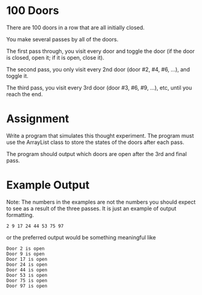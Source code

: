 # 100 Doors

There are 100 doors in a row that are all initially closed.

You make several passes by all of the doors.

The first pass through, you visit every door and  toggle  the door  (if the door is closed,  open it;   if it is open,  close it).

The second pass, you only visit every 2nd door   (door #2, #4, #6, ...),   and toggle it.

The third pass, you visit every 3rd door   (door #3, #6, #9, ...), etc,   until you reach the end.


# Assignment
Write a program that simulates this thought experiment. The program must use the ArrayList class to store the states of the doors after each pass.

The program should output which doors are open after the 3rd and final pass.

# Example Output

Note: The numbers in the examples are not the numbers you should expect to see as a result of the three passes. It is just an example of output formatting.

```
2 9 17 24 44 53 75 97
```

or the preferred output would be something meaningful like

```
Door 2 is open
Door 9 is open
Door 17 is open
Door 24 is open
Door 44 is open
Door 53 is open
Door 75 is open
Door 97 is open
```
